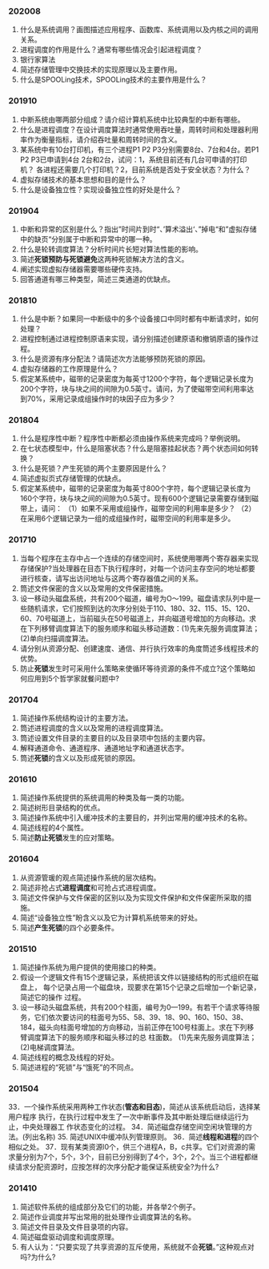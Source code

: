 ### 202008

1. 什么是系统调用？画图描述应用程序、函数库、系统调用以及内核之间的调用关系。
2. 进程调度的作用是什么？通常有哪些情况会引起进程调度？
3. 银行家算法
4. 简述存储管理中交换技术的实现原理以及主要作用。
5. 什么是SPOOLing技术，SPOOLing技术的主要作用是什么？


### 201910
1. 中断系统由哪两部分组成？请介绍计算机系统中比较典型的中断有哪些。
2. 什么是进程调度？在设计调度算法时通常使用吞吐量，周转时间和处理器利用率作为衡量指标，请介绍吞吐量和周转时间的含义。
3. 某系统中有10台打印机，有三个进程P1 P2 P3分别需要8台、7台和4台。若P1 P2 P3已申请到4台 2台和2台，试问：1，系统目前还有几台可申请的打印机？
各进程还需要几个打印机？2，目前系统是否处于安全状态？为什么？
4. 虚拟存储技术的基本思想和目的是什么？
5. 什么是设备独立性？实现设备独立性的好处是什么？



### 201904

1. 中断和异常的区别是什么？指出”时间片到时“、’算术溢出‘、”掉电“和”虚拟存储中的缺页“分别属于中断和异常中的哪一种。
2. 什么是轮转调度算法？分析时间片长短对算法性能的影响。
3. 简述**死锁预防与死锁避免**这两种死锁解决方法的含义。
4. 阐述实现虚拟存储器需要哪些硬件支持。
5. 回答通道有哪三种类型，简述三类通道的优缺点。


### 201810
1. 什么是中断？如果同一中断级中的多个设备接口中同时都有中断请求时，如何处理？
2. 进程控制通过进程控制原语来实现，请分别描述创建原语和撤销原语的操作过程。
3. 什么是资源有序分配法？请简述次方法能够预防死锁的原因。
4. 虚拟存储器的工作原理是什么？
5. 假定某系统中，磁带的记录密度为每英寸1200个字符，每个逻辑记录长度为200个字符，块与块之间的间隙为0.5英寸。请问，为了使磁带空间利用率达到70%，采用记录成组操作时的块因子应为多少？

### 201804
1. 什么是程序性中断？程序性中断都必须由操作系统来完成吗？举例说明。
2. 在七状态模型中，什么是阻塞状态？什么是阻塞挂起状态？两个状态间如何转换？
3. 什么是死锁？产生死锁的两个主要原因是什么？
4. 简述虚拟页式存储管理的优缺点。
5. 假定某系统中，磁带的记录密度为每英寸800个字符，每个逻辑记录长度为160个字符，块与块之间的间隙为0.5英寸。现有600个逻辑记录需要存储到磁带上，请问：
   （1）如果不采用或组操作，磁带空间的利用率是多少？
   （2）在采用6个逻辑记录为一组的成组操作时，磁带空间的利用率是多少。

### 201710
1. 当每个程序在主存中占一个连续的存储空间时，系统使用哪两个寄存器来实现存储保护?当处理器在目态下执行程序时，对每一个访问主存空问的地址都要进行核查，请写出访问地址与这两个寄存器值之间的关系。
2. 筒述文件保密的含义以及常用的文件保密措施。
3. 设一移动头磁盘系统，共有200个磁道，编号为O～199。磁盘请求队列中是一些随机请求，它们按照到达的次序分别处于110、180、32、115、15、120、60、70号磁道上，当前磁头在50号磁道上，并向磁道号增加的方向移动。求在下列移臂调度算法下的服务顺序和磁头移动道数：(1)先来先服务调度算法；(2)单向扫描调度算法。
4. 请分别从资源分配、创建速度、通信、并行执行效率的角度筒述多线程技术的优势。
5. 防止**死锁**发生时可采用什么策略来使循环等待资源的条件不成立?这个策略如何应用到5个哲学家就餐问题中?

### 201704
1. 简述操作系统结构设计的主要方法。
2. 筒述进程调度的含义以及常用的进程调度算法。
3. 筒述设置文件目录的主要目的以及目录项中包括的主要内容。
4. 解释通道命令、通道程序、通道地址字和通道状态字。
5. 筒述**死锁**的含义以及形成死锁的原因。

### 201610
1. 简述操作系统提供的系统调用的种类及每一类的功能。
2. 简述树形目录结构的优点。
3. 简述操作系统中引入缓冲技术的主要目的，并列出常用的缓冲技术的名称。
4. 简述线程的4个属性。
5. 简述**防止死锁**发生的应对策略。

### 201604
1. 从资源管瑗的观点简述操作系统的层次结构。
2. 简述非抢占式**进程调度**和可抢占式进程调度。
3. 简述文件保护与文件保密的区别以及为实现文件保护和文件保密所采取的措施。
4. 简述“设备独立性”盼含义以及它为计算机系统带来的好处。
5. 简述**产生死锁**的四个必要条件。
   
### 201510
1. 简述操作系统为用户提供的使用接口的种类。
2. 假设一个逻辑文件有15个逻辑记录，系统把该文件以链接结构的形式组织在磁盘上，
  每个记录占用一个磁盘块，现要求在第15个记录之后增加一个新记录，简述它的操作
  过程。
3. 设一移动头磁盘系统，共有200个柱面，编号为0—199。有若干个请求等待服务，它们依次要访问的柱面号为55、58、39、18、90、160、150、38、184，磁头向柱面号增加的方向移动，当前正停在100号柱面上。求在下列移臂调度算法下的服务顺序和磁头移过的总
柱面数。
  (1)先来先服务调度算法；
  (2)电梯调度算法。
4. 简述线程的概念及线程的好处。
5. 简述进程的“死锁”与“饿死”的不同点。

### 201504
33．一个操作系统采用两种工作状态(**管态和目态**)，简述从该系统启动后，选择某用户程序
    执行，在执行过程中发生了一次中断事件及其中断处理后继续运行为止，中央处理器工
    作状态变化的过程。
34．简述磁盘存储空间空闲块管理的方法。(列出名称)
35. 简述UNIX中缓冲队列管理原则。
36．简述**线程和进程**的四个相似之处。
37．现有某类资源l0个，供三个进程A，B，c共享。它们对资源的需求量分别为7个，5个，3个，目前已分别得到了4个，3个，2个。当三个进程都继续请求分配资源时，应按怎样的次序分配才能保证系统安全?为什么?

### 201410
1. 简述软件系统的组成部分及它们的功能，并各举2个例子。
2. 简述作业调度并写出常用的批处理作业调度算法的名称。
3. 简述文件目录及文件目录项的内容。     
4. 简述磁盘驱动调度和调度原理。
5. 有人认为：“只要实现了共享资源的互斥使用，系统就不会**死锁**。”这种观点对吗?为什么?